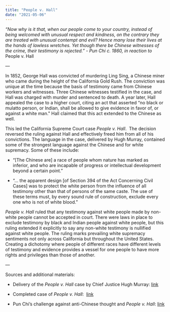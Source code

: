 ```yaml
---
title: "People v. Hall"
date: "2021-05-06"
---
```


_“Now why is it that, when our people come to your country, instead of being welcomed with unusual respect and kindness, on the contrary they are treated with unusual contempt and evil? Hence many lose their lives at the hands of lawless wretches. Yet though there be Chinese witnesses of the crime, their testimony is rejected.” - Pun Chi c. 1860, in reaction to_ People v. Hall

—

In 1852, George Hall was convicted of murdering Ling Sing, a Chinese miner who came during the height of the California Gold Rush. The conviction was unique at the time because the basis of testimony came from Chinese workers and witnesses. Three Chinese witnesses testified in the case, and Hall was charged with murder and sentenced to death. A year later, Hall appealed the case to a higher court, citing an act that asserted “no black or mulatto person, or Indian, shall be allowed to give evidence in favor of, or against a white man." Hall claimed that this act extended to the Chinese as well. 

This led the California Supreme Court case _People v. Hall_.  The decision reversed the ruling against Hall and effectively freed him from all of his convictions. The language in the case, delivered by Hugh Murray, contained some of the strongest language against the Chinese and for white supremacy. Some of these include:

-   “[The Chinese are] a race of people whom nature has marked as inferior, and who are incapable of progress or intellectual development beyond a certain point.”
    
-   “... the apparent design [of Section 394 of the Act Concerning Civil Cases] was to protect the white person from the influence of all testimony other than that of persons of the same caste. The use of these terms must, by every sound rule of construction, exclude every one who is not of white blood.”
    

_People v. Hall_ ruled that any testimony against white people made by non-white people cannot be accepted in court. There were laws in place to exclude testimony by black and Indian people against white people, but this ruling extended it explicitly to say any non-white testimony is nullified against white people. The ruling marks prevailing white supremacy sentiments not only across California but throughout the United States. Creating a dichotomy where people of different races have different levels of testimony and evidence provides a vessel for one people to have more rights and privileges than those of another.

—

Sources and additional materials:

-   Delivery of the _People v. Hall_ case by Chief Justice Hugh Murray: [link](http://www.cetel.org/1854_hall.html) 
    
-   Completed case of _People v. Hall_:  [link](https://cite.case.law/cal/4/399/#p400) 
    
-   Pun Chi’s challenge against anti-Chinese thought and _People v. Hall_: [link](http://historymatters.gmu.edu/d/6618)